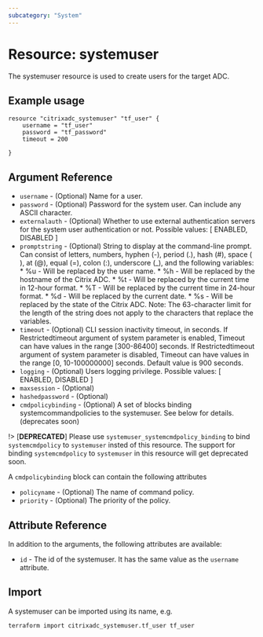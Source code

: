 ```yaml
---
subcategory: "System"
---
```


# Resource: systemuser

The systemuser resource is used to create users for the target ADC.


## Example usage

```hcl
resource "citrixadc_systemuser" "tf_user" {
    username = "tf_user"
    password = "tf_password"
    timeout = 200

}
```


## Argument Reference

* `username` - (Optional) Name for a user.
* `password` - (Optional) Password for the system user. Can include any ASCII character.
* `externalauth` - (Optional) Whether to use external authentication servers for the system user authentication or not. Possible values: [ ENABLED, DISABLED ]
* `promptstring` - (Optional) String to display at the command-line prompt. Can consist of letters, numbers, hyphen (-), period (.), hash (#), space ( ), at (@), equal (=), colon (:), underscore (\_), and the following variables: * %u - Will be replaced by the user name. * %h - Will be replaced by the hostname of the Citrix ADC. * %t - Will be replaced by the current time in 12-hour format. * %T - Will be replaced by the current time in 24-hour format. * %d - Will be replaced by the current date. * %s - Will be replaced by the state of the Citrix ADC. Note: The 63-character limit for the length of the string does not apply to the characters that replace the variables.
* `timeout` - (Optional) CLI session inactivity timeout, in seconds. If Restrictedtimeout argument of system parameter is enabled, Timeout can have values in the range [300-86400] seconds. If Restrictedtimeout argument of system parameter is disabled, Timeout can have values in the range [0, 10-100000000] seconds. Default value is 900 seconds.
* `logging` - (Optional) Users logging privilege. Possible values: [ ENABLED, DISABLED ]
* `maxsession` - (Optional) 
* `hashedpassword` - (Optional)
* `cmdpolicybinding` - (Optional) A set of blocks binding systemcommandpolicies to the systemuser. See below for details. (deprecates soon)


!>
[**DEPRECATED**] Please use `systemuser_systemcmdpolicy_binding` to bind `systemcmdpolicy` to `systemuser` insted of this resource. The support for binding `systemcmdpolicy` to `systemuser` in this resource will get deprecated soon.


A `cmdpolicybinding` block can contain the following attributes

* `policyname` - (Optional) The name of command policy.
* `priority` - (Optional) The priority of the policy.


## Attribute Reference

In addition to the arguments, the following attributes are available:

* `id` - The id of the systemuser. It has the same value as the `username` attribute.


## Import

A systemuser can be imported using its name, e.g.

```shell
terraform import citrixadc_systemuser.tf_user tf_user
```
